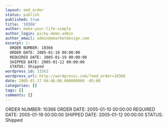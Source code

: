 ```yaml
---
layout: emd_order
status: publish
published: true
title: '10366'
author: make-your-life-simple
author_login: picky-demo-admin
author_email: admin@emarketdesign.com
excerpt: |-
  ORDER NUMBER: 10366
  ORDER DATE: 2005-01-10 00:00:00
  REQUIRED DATE: 2005-01-19 00:00:00
  SHIPPED DATE: 2005-01-12 00:00:00
  STATUS: Shipped
wordpress_id: 11563
wordpress_url: http://wordpressc.com/?emd_order=10366
date: 2005-01-17 04:46:00.000000000 -05:00
categories: []
tags: []
comments: []
---
```

ORDER NUMBER: 10366
ORDER DATE: 2005-01-10 00:00:00
REQUIRED DATE: 2005-01-19 00:00:00
SHIPPED DATE: 2005-01-12 00:00:00
STATUS: Shipped
